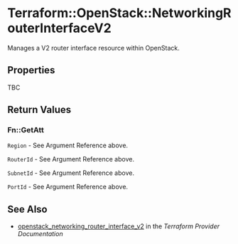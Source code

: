 # Terraform::OpenStack::NetworkingRouterInterfaceV2

Manages a V2 router interface resource within OpenStack.

## Properties

TBC

## Return Values

### Fn::GetAtt

`Region` - See Argument Reference above.

`RouterId` - See Argument Reference above.

`SubnetId` - See Argument Reference above.

`PortId` - See Argument Reference above.

## See Also

* [openstack_networking_router_interface_v2](https://www.terraform.io/docs/providers/openstack/r/networking_router_interface_v2.html) in the _Terraform Provider Documentation_